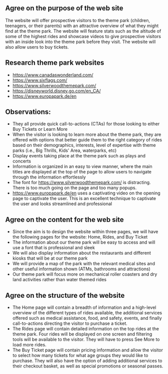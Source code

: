 ## Agree on the purpose of the web site

The website will offer prospective visitors to the theme park (children, teenagers, or their parents) with an attractive overview of what they might find at the theme park. The website will feature stats such as the altitude of some of the highest rides and showcase videos to give prospective visitors with an inside look into the theme park before they visit. The website will also allow users to buy tickets.

## Research theme park websites

- https://www.canadaswonderland.com/
- https://www.sixflags.com/
- https://www.silverwoodthemepark.com/
- https://disneyworld.disney.go.com/en_CA/
- https://www.europapark.de/en

## Observations:
- They all provide quick call-to-actions (CTAs) for those looking to either Buy Tickets or Learn More
- When the visitor is looking to learn more about the theme park, they are offered with options that better guide them to the right category of rides based on their demographics, interests, level of expertise with theme parks (i.e., Big Thrills, Kids' Area, waterparks, etc) 
- Display events taking place at the theme park such as plays and concerts
- Information is organized in an easy to view manner, where the main titles are displayed at the top of the page to allow users to navigate through the information effortlessly
- The font for https://www.silverwoodthemepark.com/ is distracting. There is too much going on the page and too many popups. 
- https://www.europapark.de/en uses a captivating video on the opening page to captivate the user. This is an excellent technique to captivate the user and looks streamlined and professional

## Agree on the content for the web site
- Since the aim is to design the website within three pages, we will have the following pages for the website: Home, Rides, and Buy Ticket
- The information about our theme park will be easy to access and will use a font that is professional and sleek
- We will also display information about the restaurants and different kiosks that will be at our theme park
- We will provide a map of the park with the relevant medical sites and other useful information shown (ATMs, bathrooms and attractions)
- Our theme park will focus more on mechanical roller coasters and dry land activities rather than water themed rides

## Agree on the structure of the website
- The Home page will contain a breadth of information and a high-level overview of the different types of rides available, the additional services offered such as medical assistance, food, and safety, events, and finally call-to-actions directing the visitor to purchase a ticket.
- The Rides page will contain detailed information on the top rides at the theme park. Four rides will be displayed on one screen and filtering tools will be available to the visitor. They will have to press See More to load more rides.
- The Buy Ticket page will contain pricing information and allow the visitor to select how many tickets for what age groups they would like to purchase. They will also have the option of adding additional services to their checkout basket, as well as special promotions or seasonal passes.
